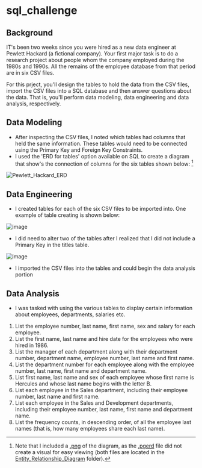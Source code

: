 # sql_challenge

## Background

IT's been two weeks since you were hired as a new data engineer at Pewlett Hackard (a fictional company). Your first major task is to do a research project about 
people whom the company employed during the 1980s and 1990s. All the remains of the employee database from that period are in six CSV files. 

For this prject, you'll design the tables to hold the data from the CSV files, import the CSV files into a SQL database and then answer questions about the data. That is, 
you'll perform data modeling, data engineering and data analysis, respectively. 

## Data Modeling
* After inspecting the CSV files, I noted which tables had columns that held the same information. These tables would need to be connected using the Primary Key and Foreign Key
Constraints. 
* I used the 'ERD for tables' option available on SQL to create a diagram that show's the connection of columns for the six tables shown below: [^1]

![Pewlett_Hackard_ERD](https://user-images.githubusercontent.com/115905663/221370266-cdb4dade-b02a-4d4e-a9a0-a2de0258eb47.png)

[^1]: Note that I included a [.png](https://github.com/marthagriggs9/sql_challenge/blob/main/EmployeeSQL/Entity_Relationship_Diagram/Pewlett_Hackard_ERD.png) of the diagram, as the [.pgerd](https://github.com/marthagriggs9/sql_challenge/blob/main/EmployeeSQL/Entity_Relationship_Diagram/Pewlett_Hackard_ERD.pgerd) file did not create a visual for easy viewing (both files are located in the [Entity_Relationship_Diagram](https://github.com/marthagriggs9/sql_challenge/tree/main/EmployeeSQL/Entity_Relationship_Diagram) folder).


## Data Engineering
* I created tables for each of the six CSV files to be imported into. One example of table creating is shown below:

![image](https://user-images.githubusercontent.com/115905663/221371043-e1c2185f-e830-4639-aefc-d419059cf82f.png)

* I did need to alter two of the tables after I realized that I did not include a Primary Key in the titles table. 

![image](https://user-images.githubusercontent.com/115905663/221371105-3a0419ab-145c-4eb8-af2e-cdb70ba5841f.png)

* I imported the CSV files into the tables and could begin the data analysis portion

## Data Analysis
* I was tasked with using the various tables to display certain information about employees, departments, salaries etc. 

1. List the employee number, last name, first name, sex and salary for each employee. 
2. List the first name, last name and hire date for the employees who were hired in 1986. 
3. List the manager of each department along with their department number, department name, employee number, last name and first name.
4. List the department number for each employee along with the employee number, last name, first name and department name. 
5. List first name, last name and sex of each employee whose first name is Hercules and whose last name begins with the letter B. 
6. List each employee in the Sales department, including their employee number, last name and first name. 
7. List each employee in the Sales and Development departments, including their employee number, last name, first name and department name. 
8. List the frequency counts, in descending order, of all the employee last names (that is, how many employees share each last name). 
